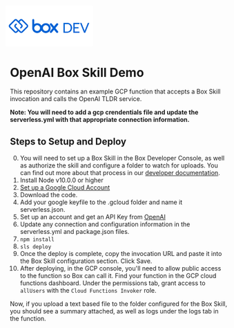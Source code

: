 <img src="images/box-dev-logo-clip.png" 
alt= “box-dev-logo” 
style="margin-left:-10px;"
width=40%;>
# OpenAI Box Skill Demo
This repository contains an example GCP function that accepts a Box Skill invocation and calls the OpenAI TLDR service.

**Note: You will need to add a gcp crendentials file and update the serverless.yml with that appropriate connection information.**

## Steps to Setup and Deploy

0. You will need to set up a Box Skill in the Box Developer Console, as well as authorize the skill and configure a folder to watch for uploads. You can find out more about that process in our [developer documentation](https://developer.box.com/guides/applications/custom-skills/setup/). 
1. Install Node v10.0.0 or higher
2. [Set up a Google Cloud Account](https://serverless.com/framework/docs/providers/google/guide/credentials/)
3. Download the code.
4. Add your google keyfile to the .gcloud folder and name it serverless.json.
5. Set up an account and get an API Key from [OpenAI](https://platform.openai.com/docs/quickstart/introduction) 
6. Update any connection and configuration information in the serverless.yml and package.json files. 
7. `npm install`
8. `sls deploy`
9. Once the deploy is complete, copy the invocation URL and paste it into the Box Skill configuration section. Click Save.
10. After deploying, in the GCP console, you'll need to allow public access to the function so Box can call it. Find your function in the GCP cloud functions dashboard. Under the permissions tab, grant access to `allUsers` with the `Cloud Functions Invoker` role. 

Now, if you upload a text based file to the folder configured for the Box Skill, you should see a summary attached, as well as logs under the logs tab in the function.
